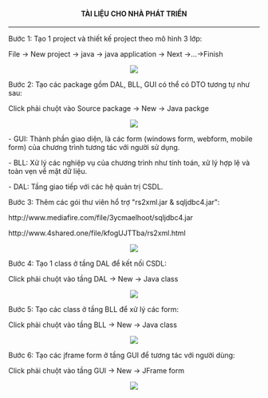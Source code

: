 <h4 color="red" align="center"> TÀI LIỆU CHO NHÀ PHÁT TRIỂN </h4>
<hr>
<p>Bước 1: Tạo 1 project và thiết kế project theo mô hình 3 lớp:</p>
<p>File -> New project -> java -> java application -> Next ->...->Finish</p>
<p align="center"><img src="https://user-images.githubusercontent.com/27814649/28240594-1b43f72a-69af-11e7-85ed-78eea7431ee8.PNG"></p>
<p>Bước 2: Tạo các package gồm DAL, BLL, GUI có thể có DTO tương tự như sau:</p>
<p>Click phải chuột vào Source package -> New -> Java packge</p>
<p align="center"><img src="https://user-images.githubusercontent.com/27814649/28240595-1d749d2e-69af-11e7-8854-3d555a9cc417.PNG"></p>
<p>- GUI: Thành phần giao diện, là các form (windows form, webform, mobile form) của chương trình tương tác với người sử dụng.</p>
<p>- BLL: Xử lý các nghiệp vụ của chương trình như tính toán, xử lý hợp lệ và toàn vẹn về mặt dữ liệu.</p>
<p>- DAL: Tầng giao tiếp với các hệ quản trị CSDL.</p>

<p>Bước 3: Thêm các gói thư viên hổ trợ "rs2xml.jar & sqljdbc4.jar":</p> 
<p>http://www.mediafire.com/file/3ycmaelhoot/sqljdbc4.jar<p>
<p>http://www.4shared.one/file/kfogUJTTba/rs2xml.html<p>
<p align="center"><img src="https://user-images.githubusercontent.com/27814649/28240601-27e6ca8e-69af-11e7-96a0-58fba622ec20.PNG"></p>
<p>Bước 4: Tạo 1 class ở tầng DAL để kết nối CSDL:</p>
<p>Click phải chuột vào tầng DAL -> New -> Java class</p>
<p align="center"><img src="https://user-images.githubusercontent.com/27814649/28240597-1fe4ec80-69af-11e7-9078-c7c2debeaec1.PNG"></p>
<p>Bước 5: Tạo các class ở tầng BLL để xử lý các form:</p>
<p>Click phải chuột vào tầng BLL -> New -> Java class</p>
<p align="center"><img src="https://user-images.githubusercontent.com/27814649/28240598-2209a406-69af-11e7-85dc-c1c419ad2630.PNG"></p>
<p>Bước 6: Tạo các jframe form ở tầng GUI để tương tác với người dùng:</p>
<p>Click phải chuột vào tầng GUI -> New -> JFrame form</p>
<p align="center"><img src="https://user-images.githubusercontent.com/27814649/28240599-24e1e8aa-69af-11e7-9939-303adbb51f44.PNG"></p>
